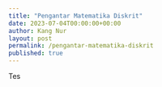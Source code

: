 ```yaml
---
title: "Pengantar Matematika Diskrit"
date: 2023-07-04T00:00:00+00:00
author: Kang Nur
layout: post
permalink: /pengantar-matematika-diskrit
published: true
---
```

Tes